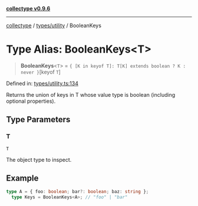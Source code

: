[**collectype v0.9.6**](../../../README.md)

***

[collectype](../../../modules.md) / [types/utility](../README.md) / BooleanKeys

# Type Alias: BooleanKeys\<T\>

> **BooleanKeys**\<`T`\> = `{ [K in keyof T]: T[K] extends boolean ? K : never }`\[keyof `T`\]

Defined in: [types/utility.ts:134](https://github.com/maduhaime/collectype/blob/ba52424b164c706fb5e7ecc5581685b53a2ac88d/src/types/utility.ts#L134)

Returns the union of keys in T whose value type is boolean (including optional properties).

## Type Parameters

### T

`T`

The object type to inspect.

## Example

```ts
type A = { foo: boolean; bar?: boolean; baz: string };
  type Keys = BooleanKeys<A>; // "foo" | "bar"
```
